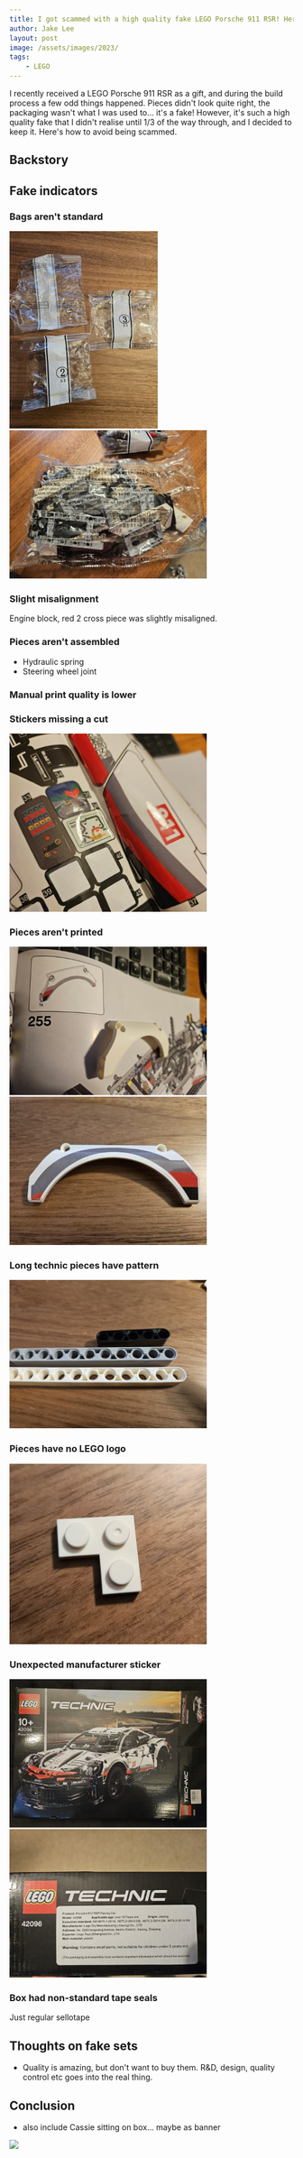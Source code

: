 ```yaml
---
title: I got scammed with a high quality fake LEGO Porsche 911 RSR! Here's the indicators of a fake set
author: Jake Lee
layout: post
image: /assets/images/2023/
tags:
    - LEGO
---
```


I recently received a LEGO Porsche 911 RSR as a gift, and during the build process a few odd things happened. Pieces didn't look quite right, the packaging wasn't what I was used to... it's a fake! However, it's such a high quality fake that I didn't realise until 1/3 of the way through, and I decided to keep it. Here's how to avoid being scammed.

## Backstory

## Fake indicators

### Bags aren't standard

[![](/assets/images/2023/fakelego_bags-thumbnail.jpg)](/assets/images/2023/fakelego_bags.jpg)[![](/assets/images/2023/fakelego_bags2-thumbnail.jpg)](/assets/images/2023/fakelego_bags2.jpg)

### Slight misalignment

Engine block, red 2 cross piece was slightly misaligned.

### Pieces aren't assembled

* Hydraulic spring
* Steering wheel joint

### Manual print quality is lower

### Stickers missing a cut

[![](/assets/images/2023/fakelego_stickers-thumbnail.jpg)](/assets/images/2023/fakelego_stickers.jpg)

### Pieces aren't printed

[![](/assets/images/2023/fakelego_printed-thumbnail.jpg)](/assets/images/2023/fakelego_printed.jpg)[![](/assets/images/2023/fakelego_printed2-thumbnail.jpg)](/assets/images/2023/fakelego_printed2.jpg)

### Long technic pieces have pattern

[![](/assets/images/2023/fakelego_technicbricks-thumbnail.jpg)](/assets/images/2023/fakelego_technicbricks.jpg)

### Pieces have no LEGO logo

[![](/assets/images/2023/fakelego_bricklogo-thumbnail.jpg)](/assets/images/2023/fakelego_bricklogo_.jpg)

### Unexpected manufacturer sticker

[![](/assets/images/2023/fakelego_box-thumbnail.jpg)](/assets/images/2023/fakelego_box.jpg)[![](/assets/images/2023/fakelego_box2-thumbnail.jpg)](/assets/images/2023/fakelego_box2.jpg)

### Box had non-standard tape seals

Just regular sellotape

## Thoughts on fake sets

* Quality is amazing, but don't want to buy them. R&D, design, quality control etc goes into the real thing.

## Conclusion

- also include Cassie sitting on box... maybe as banner

[![](/assets/images/2023/example_thumbnail.png)](/assets/images/2023/example.png)